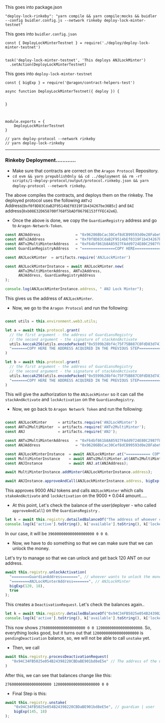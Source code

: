 This goes into package.json

```
"deploy-lock-rinkeby": "yarn compile && yarn compile:mocks && buidler --config buidler.config.js --network rinkeby deploy-lock-minter-testnet"
```

This goes into `buidler.config.json`

```
const { DeployLockMinterTestnet } = require('./deploy/deploy-lock-minter-testnet')


task('deploy-lock-minter-testnet', 'This deploys ANJLockMinter')
  .setAction(DeployLockMinterTestnet)
```

This goes into `deploy-lock-minter-testnet`

```
const { bigExp } = require('@aragon/contract-helpers-test')

async function DeployLockMinterTestnet({ deploy }) {


}   



module.exports = {
    DeployLockMinterTestnet
}

// yarn deploy-protocol --network rinkeby
// yarn deploy-lock-rinkeby

```

----

### Rinkeby Deployment............


* Make sure that contracts are correct on the `Aragon Protocol` Repository.  
* `cd evm && yarn prepublishOnly && cd ../deployment && rm -rf scripts/1-deploy-protocol/output/protocol.rinkeby.json && yarn deploy-protocol --network rinkeby`.

The above compiles the contracts, and deploys them on the rinkeby. The deployed protocol uses the following `ANTv2` Address(`0xf0f8D83CdaB2F9514bEf0319F1b434267be36B5c`)
and `DAI` address(`0xb08E32D658700f768f5bADf0679E153ffFEC42e6`).

* Once the above is done, we copy the `GuardianRegistry` address and go to `Aragon-Network-Token`.

```js
const ANJAddress                = "0x96286BbCac30Cef8dCB99593d0e28Fabe95F3572";
const ANTv2Address              = "0xf0f8D83CdaB2F9514bEf0319F1b434267be36B5c";
const ANTv2MultiMinterAddress   = "0xF64bf861b8A85927FAdd9724E80C2987f82a9259";
const GuardianRegistryAddress   = "===============COPY HERE===================";

const ANJLockMinter  = artifacts.require('ANJLockMinter')

const ANJLockMinterInstance = await ANJLockMinter.new(
      ANTv2MultiMinterAddress, ANTv2Address, 
      ANJAddress, GuardianRegistryAddress
);

console.log(ANJLockMinterInstance.address, " ANJ Lock Minter");
```

This gives us the address of `ANJLockMinter`.

* Now, we go to the `Aragon Protocol` and run the following:

```js

const utils = this.environment.web3.utils;

let a = await this.protocol.grant(
  // the first argument - the address of GuardiansRegistry
  // the second argument - the signature of stackAndActivate
  utils.keccak256(utils.encodePacked("0x5599b28bf4c75F75B887C0FdD83d741ECA06C71d", "0x2b7f012e")),
  "=======COPY HERE THE ADDRESS ACQUIRED IN THE PREVIOUS STEP=================="
)

let b = await this.protocol.grant(
  // the first argument - the address of GuardiansRegistry
  // the second argument - the signature of stackAndActivate
  utils.keccak256(utils.encodePacked("0x5599b28bf4c75F75B887C0FdD83d741ECA06C71d", "0x51d2f186")),
  "=======COPY HERE THE ADDRESS ACQUIRED IN THE PREVIOUS STEP==================" // the address of ANJLockMinter
)
```

This will give the authorization to the `ANJLockMinter` so it can call the `stackAndActivate` and `lockActivation` on the `GuardiansRegistry`.

* Now, we go back to `Aragon Network Token` and run the following:


```js

const ANJLockMinter     = artifacts.require('ANJLockMinter')
const ANTv2MultiMinter  = artifacts.require('ANTv2MultiMinter');
const ANJ               = artifacts.require('ANJ');

const ANTv2MultiMinterAddress   = "0xF64bf861b8A85927FAdd9724E80C2987f82a9259";
const ANJAddress                = "0x96286BbCac30Cef8dCB99593d0e28Fabe95F3572";

const ANJLockMinterInstance  = await ANJLockMinter.at("=========== COPY ANJ LOCK MINTER ADDRESS ACQUIRED PREVIOUSLY ABOVE");
const MultiMinterInstance    = await ANTv2MultiMinter.at(ANTv2MultiMinterAddress);
const ANJInstance            = await ANJ.at(ANJAddress);

await MultiMinterInstance.addMinter(ANJLockMinterInstance.address);

await ANJInstance.approveAndCall(ANJLockMinterInstance.address, bigExp(9000, 18), "0x000000");


```

This approves 9000 ANJ tokens and calls `ANJLockMinter` which calls `stakeAndActivate` and `lockActivation` on the 9000 * 0.044 amount.....


*  At this point, Let's check the balance of the user(deployer - who called `approveAndCall`) on the `GuardiansRegistry` .

```js
let k = await this.registry.detailedBalanceOf("The address of whoever called ApproveAndCall");
console.log(k['active'].toString(), k['available'].toString(), k['locked'].toString(), k['pendingDeactivation'].toString());
```

In our case, it will be `396000000000000000000 0 0 0`.


* Now, we have to do something so that we can make sure that we can unlock the money.

Let's try to manage so that we can unlock and get back 120 ANT on our address.

```js
await this.registry.unlockActivation(
  "========GuardianAddress=======", // whoever wants to unlock the money.
  "========ANJLockMinterAddress=======", // ANJLockMinter
  bigExp(120, 18),
  true
);
```


This creates a `DeactivationRequest`. Let's check the balances again..

```js
let k = await this.registry.detailedBalanceOf("0x94C34FB5025e054B24398220CBDaBE901bd8eE5e");
console.log(k['active'].toString(), k['available'].toString(), k['locked'].toString(), k['pendingDeactivation'].toString());
```

This now shows `276000000000000000000 0 0 120000000000000000000`. So, everything looks good, but it turns out that 
`120000000000000000000` is `pendingDeactivation` balance, so, we will not be able to call `unstake` yet.

* Then, we call

```js
await this.registry.processDeactivationRequest(
   "0x94C34FB5025e054B24398220CBDaBE901bd8eE5e" // The address of the user|guardian.
)
```

After this, we can see that balances change like this:

```
276000000000000000000 120000000000000000000 0 0
```


* Final Step is this:

```js
await this.registry.unstake(
    "0x94C34FB5025e054B24398220CBDaBE901bd8eE5e", // guardian | user
    bigExp(145, 18)
);
```






